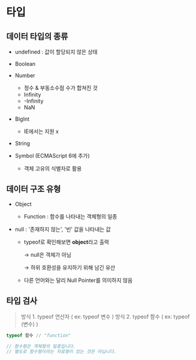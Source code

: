 # 타입

## 데이터 타입의 종류

* undefined : 값이 할당되지 않은 상태
* Boolean
* Number
  
  * 정수 & 부동소수점 수가 합쳐진 것
  * Infinity
  * -Infinity
  * NaN
* BigInt
  * IE에서는 지원 x
* String
* Symbol (ECMAScript 6에 추가)
  * 객체 고유의 식별자로 활용

## 데이터 구조 유형

* Object

  * Function : 함수를 나타내는 객체형의 일종

* null : '존재하지 않는', '빈' 값을 나타내는 값
  
  * typeof로 확인해보면 **object**라고 출력
    
    → null은 객체가 아님
    
    → 하위 호환성을 유지하기 위해 남긴 유산
  
  * 다른 언어와는 달리 Null Pointer를 의미하지 않음



## 타입 검사

> 방식 1. typeof 연산자 ( ex: typeof 변수 )
> 방식 2. typeof 함수 ( ex: typeof (변수) )

```javascript
typeof 함수 // "function"

// 함수형은 객체형의 일종입니다.
// 별도로 함수형이라는 자료형이 있는 것은 아닙니다.
```

